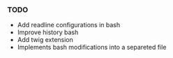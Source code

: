 ### TODO

- Add readline configurations in bash
- Improve history bash
- Add twig extension
- Implements bash modifications into a separeted file
